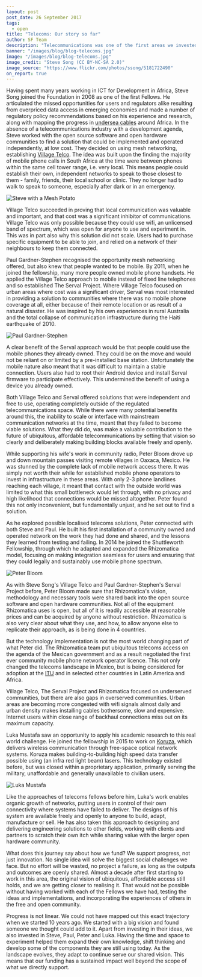 ```yaml
---
layout: post
post_date: 26 September 2017
tags:
  - open
title: "Telecoms: Our story so far"
author: SF Team
description: "Telecommunications was one of the first areas we invested in. We recognised that being able to connect to other people and ideas was fundamental to being part of the emerging digital citizenry. Just being in touch could unlock innovation we could not yet imagine."
banner: "/images/blog/blog-telecoms.jpg"
image: "/images/blog/blog-telecoms.jpg"
image_credit: "Steve Song (CC BY-NC-SA 2.0)"
image_source: "https://www.flickr.com/photos/ssong/5181722490"
on_report: true
---
```



Having spent many years working in ICT for Development in Africa, Steve Song joined the Foundation in 2008 as one of the first Fellows. He articulated the missed opportunities for users and regulators alike resulting from overpriced data access in emerging economies and made a number of regulatory policy recommendations based on his experience and research, along with mapping the progress in [undersea cables](https://manypossibilities.net/african-undersea-cables/) around Africa. In the absence of a telecommunications industry with a development agenda, Steve worked with the open source software and open hardware communities to find a solution that could be implemented and operated independently, at low cost. They decided on using mesh networking, establishing [Village Telco](https://villagetelco.org/). The idea was built upon the finding the majority of mobile phone calls in South Africa at the time were between phones within the same cell tower range, i.e. very local. This means people could establish their own, independent networks to speak to those closest to them - family, friends, their local school or clinic. They no longer had to walk to speak to someone, especially after dark or in an emergency. 

<img id="post_img_right" src="/images/blog/stevesong.jpg" alt="Steve with a Mesh Potato"/>

Village Telco succeeded in proving that local communication was valuable and important, and that cost was a significant inhibitor of communications. Village Telco was only possible because they could use wifi, an unlicensed band of spectrum, which was open for anyone to use and experiment in.  This was in part also why this solution did not scale. Users had to purchase specific equipment to be able to join, and relied on a network of their neighbours to keep them connected. 

Paul Gardner-Stephen recognised the opportunity mesh networking offered, but also knew that people wanted to be mobile. By 2011, when he joined the fellowship, many more people owned mobile phone handsets. He applied the Village Telco approach to mobile instead of fixed line telephones and so established The Serval Project. Where Village Telco focused on urban areas where cost was a significant driver, Serval was most interested in providing a solution to communities where there was no mobile phone coverage at all, either because of their remote location or as result of a natural disaster. He was inspired by his own experiences in rural Australia and the total collapse of communication infrastructure during the Haiti earthquake of 2010. 

<img id="post_img_left" src="/images/blog/blog-pgs.jpg" alt="Paul Gardner-Stephen"/>

A clear benefit of the Serval approach would be that people could use the mobile phones they already owned. They could be on the move and would not be reliant on or limited by a pre-installed base station. Unfortunately the mobile nature also meant that it was difficult to maintain a stable connection. Users also had to root their Android device and install Serval firmware to participate effectively. This undermined the benefit of using a device you already owned.

Both Village Telco and Serval offered solutions that were independent and free to use, operating completely outside of the regulated telecommunications space. While there were many potential benefits around this, the inability to scale or interface with mainstream communication networks at the time, meant that they failed to become viable solutions. What they did do, was make a valuable contribution to the future of ubiquitous, affordable telecommunications by setting that vision so clearly and deliberately making building blocks available freely and openly. 

While supporting his wife's work in community radio, Peter Bloom drove up and down mountain passes visiting remote villages in Oaxaca, Mexico. He was stunned by the complete lack of mobile network access there. It was simply not worth their while for established mobile phone operators to invest in infrastructure in these areas. With only 2-3 phone landlines reaching each village, it meant that contact with the outside world was limited to what this small bottleneck would let through, with no privacy and high likelihood that connections would be missed altogether. Peter found this not only inconvenient, but fundamentally unjust, and he set out to find a solution. 

As he explored possible localised telecoms solutions, Peter connected with both Steve and Paul. He built his first installation of a community owned and operated network on the work they had done and shared, and the lessons they learned from testing and failing. In 2014 he joined the Shuttleworth Fellowship, through which he adapted and expanded the Rhizomatica model, focusing on making integration seamless for users and ensuring that they could legally and sustainably use mobile phone spectrum.

<img id="post_img_right" src="/images/blog/blog-peterbloom.jpg" alt="Peter Bloom"/>

As with Steve Song's Village Telco and Paul Gardner-Stephen's Serval Project before, Peter Bloom made sure that Rhizomatica's vision, methodology and necessary tools were shared back into the open source software and open hardware communities. Not all of the equipment Rhizomatica uses is open, but all of it is readily accessible at reasonable prices and can be acquired by anyone without restriction. Rhizomatica is also very clear about what they use, and how, to allow anyone else to replicate their approach, as is being done in 4 countries.

But the technology implementation is not the most world changing part of what Peter did. The Rhizomatica team put ubiquitous telecoms access on the agenda of the Mexican government and as a result negotiated the first ever community mobile phone network operator licence. This not only changed the telecoms landscape in Mexico, but is being considered for adoption at the [ITU](https://www.itu.int/rec/D-REC-D.20/en) and in selected other countries in Latin America and Africa.

Village Telco, The Serval Project and Rhizomatica focused on underserved communities, but there are also gaps in overserved communities. Urban areas are becoming more congested with wifi signals almost daily and urban density makes installing cables bothersome, slow and expensive. Internet users within close range of backhaul connections miss out on its maximum capacity. 

Luka Mustafa saw an opportunity to apply his academic research to this real world challenge. He joined the fellowship in 2015 to work on [Koruza](http://www.koruza.net/), which delivers wireless communication through free-space optical network systems. Koruza makes building-to-building high speed data transfer possible using (an infra red light beam) lasers. This technology existed before, but was closed within a proprietary application, primarily serving the military, unaffordable and generally unavailable to civilian users. 

<img id="post_img_left" src="/images/blog/blog-musti.jpg" alt="Luka Mustafa"/>

Like the approaches of telecoms fellows before him, Luka's work enables organic growth of networks, putting users in control of their own connectivity where systems have failed to deliver. The designs of his system are available freely and openly to anyone to build, adapt, manufacture or sell. He has also taken this approach to designing and delivering engineering solutions to other fields, working with clients and partners to scratch their own itch while sharing value with the larger open hardware community.

What does this journey say about how we fund? We support progress, not just innovation. No single idea will solve the biggest social challenges we face. But no effort will be wasted, no project a failure, as long as the outputs and outcomes are openly shared. Almost a decade after first starting to work in this area, the original vision of ubiquitous, affordable access still holds, and we are getting closer to realising it. That would not be possible without having worked with each of the Fellows we have had, testing the ideas and implementations, and incorporating the experiences of others in the free and open community. 

Progress is not linear. We could not have mapped out this exact trajectory when we started 10 years ago. We started with a big vision and found someone we thought could add to it. Apart from investing in their ideas, we also invested in Steve, Paul, Peter and Luka. Having the time and space to experiment helped them expand their own knowledge, shift thinking and develop some of the components they are still using today. As the landscape evolves, they adapt to continue serve our shared vision. This means that our funding has a sustained impact well beyond the scope of what we directly support.